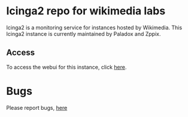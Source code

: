 # Icinga2 repo for wikimedia labs
Icinga2 is a monitoring service for instances hosted by Wikimedia. This Icinga2 instance is currently maintained by Paladox and Zppix.
## Access
To access the webui for this instance, click [here](https://gerrit-icinga.wmflabs.org).

# Bugs

Please report bugs, [here](https://phabricator.wikimedia.org/maniphest/task/edit/form/1/?projects=Labs-project-icinga2)


